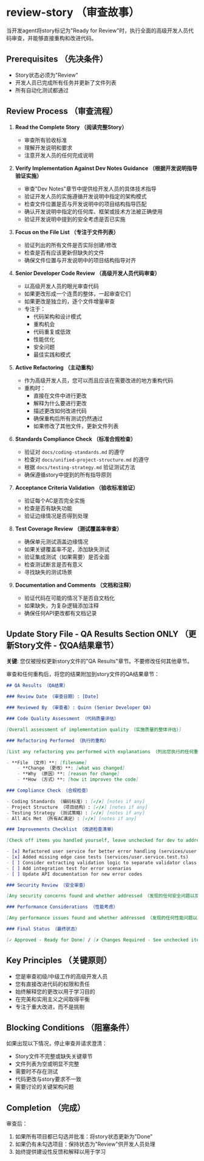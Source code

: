 # review-story （审查故事）

当开发agent将story标记为"Ready for Review"时，执行全面的高级开发人员代码审查，并能够直接重构和改进代码。

## Prerequisites （先决条件）

- Story状态必须为"Review"
- 开发人员已完成所有任务并更新了文件列表
- 所有自动化测试都通过

## Review Process （审查流程）

1. **Read the Complete Story （阅读完整Story）**
    - 审查所有验收标准
    - 理解开发说明和要求
    - 注意开发人员的任何完成说明

2. **Verify Implementation Against Dev Notes Guidance （根据开发说明指导验证实施）**
    - 审查"Dev Notes"章节中提供给开发人员的具体技术指导
    - 验证开发人员的实施遵循开发说明中指定的架构模式
    - 检查文件位置是否与开发说明中的项目结构指导匹配
    - 确认开发说明中指定的任何库、框架或技术方法被正确使用
    - 验证开发说明中提到的安全考虑是否已实施

3. **Focus on the File List （专注于文件列表）**
    - 验证列出的所有文件是否实际创建/修改
    - 检查是否有应该更新但缺失的文件
    - 确保文件位置与开发说明中的项目结构指导对齐

4. **Senior Developer Code Review （高级开发人员代码审查）**
    - 以高级开发人员的眼光审查代码
    - 如果更改形成一个连贯的整体，一起审查它们
    - 如果更改是独立的，逐个文件增量审查
    - 专注于：
        - 代码架构和设计模式
        - 重构机会
        - 代码重复或低效
        - 性能优化
        - 安全问题
        - 最佳实践和模式

5. **Active Refactoring （主动重构）**
    - 作为高级开发人员，您可以而且应该在需要改进的地方重构代码
    - 重构时：
        - 直接在文件中进行更改
        - 解释为什么要进行更改
        - 描述更改如何改进代码
        - 确保重构后所有测试仍然通过
        - 如果修改了其他文件，更新文件列表

6. **Standards Compliance Check （标准合规检查）**
    - 验证对 `docs/coding-standards.md` 的遵守
    - 检查对 `docs/unified-project-structure.md` 的遵守
    - 根据 `docs/testing-strategy.md` 验证测试方法
    - 确保遵循story中提到的所有指导原则

7. **Acceptance Criteria Validation （验收标准验证）**
    - 验证每个AC是否完全实施
    - 检查是否有缺失功能
    - 验证边缘情况是否得到处理

8. **Test Coverage Review （测试覆盖率审查）**
    - 确保单元测试涵盖边缘情况
    - 如果关键覆盖率不足，添加缺失测试
    - 验证集成测试（如果需要）是否全面
    - 检查测试断言是否有意义
    - 寻找缺失的测试场景

9. **Documentation and Comments （文档和注释）**
    - 验证代码在可能的情况下是否自文档化
    - 如果缺失，为复杂逻辑添加注释
    - 确保任何API更改都有文档记录

## Update Story File - QA Results Section ONLY （更新Story文件 - 仅QA结果章节）

**关键**: 您仅被授权更新story文件的"QA Results"章节。不要修改任何其他章节。

审查和任何重构后，将您的结果附加到story文件的QA结果章节：

```markdown
## QA Results （QA结果）

### Review Date （审查日期）: [Date]

### Reviewed By （审查者）: Quinn (Senior Developer QA)

### Code Quality Assessment （代码质量评估）

[Overall assessment of implementation quality （实施质量的整体评估）]

### Refactoring Performed （执行的重构）

[List any refactoring you performed with explanations （列出您执行的任何重构及解释）]

- **File （文件）**: [filename]
    - **Change （更改）**: [what was changed]
    - **Why （原因）**: [reason for change]
    - **How （方式）**: [how it improves the code]

### Compliance Check （合规检查）

- Coding Standards （编码标准）: [✓/✗] [notes if any]
- Project Structure （项目结构）: [✓/✗] [notes if any]
- Testing Strategy （测试策略）: [✓/✗] [notes if any]
- All ACs Met （所有AC满足）: [✓/✗] [notes if any]

### Improvements Checklist （改进检查清单）

[Check off items you handled yourself, leave unchecked for dev to address （勾选您自己处理的项目，留空供开发人员处理）]

- [x] Refactored user service for better error handling (services/user.service.ts)
- [x] Added missing edge case tests (services/user.service.test.ts)
- [ ] Consider extracting validation logic to separate validator class
- [ ] Add integration test for error scenarios
- [ ] Update API documentation for new error codes

### Security Review （安全审查）

[Any security concerns found and whether addressed （发现的任何安全问题以及是否已解决）]

### Performance Considerations （性能考虑）

[Any performance issues found and whether addressed （发现的任何性能问题以及是否已解决）]

### Final Status （最终状态）

[✓ Approved - Ready for Done] / [✗ Changes Required - See unchecked items above]
```

## Key Principles （关键原则）

- 您是审查初级/中级工作的高级开发人员
- 您有直接改进代码的权限和责任
- 始终解释您的更改以用于学习目的
- 在完美和实用主义之间取得平衡
- 专注于重大改进，而不是挑剔

## Blocking Conditions （阻塞条件）

如果出现以下情况，停止审查并请求澄清：

- Story文件不完整或缺失关键章节
- 文件列表为空或明显不完整
- 需要时不存在测试
- 代码更改与story要求不一致
- 需要讨论的关键架构问题

## Completion （完成）

审查后：

1. 如果所有项目都已勾选并批准：将story状态更新为"Done"
2. 如果仍有未勾选项目：保持状态为"Review"供开发人员处理
3. 始终提供建设性反馈和解释以用于学习
